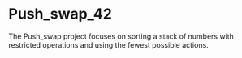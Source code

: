 # Push_swap_42
The Push_swap project focuses on sorting a stack of numbers with restricted operations and using the fewest possible actions. 
